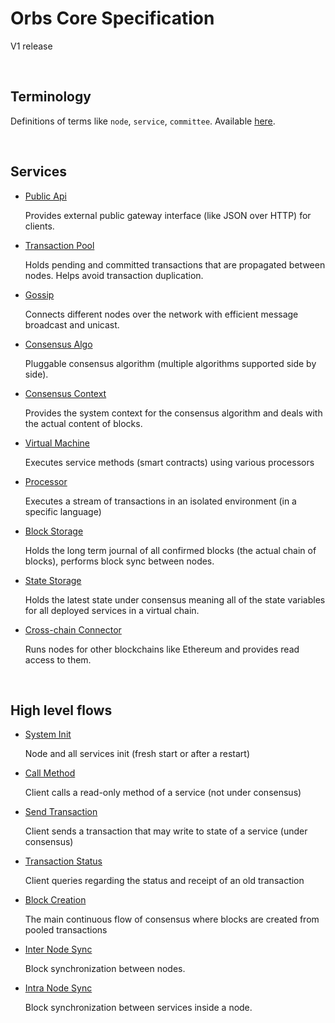 # Orbs Core Specification

V1 release

&nbsp;
## Terminology

Definitions of terms like `node`, `service`, `committee`. Available [here](terminology.md).

&nbsp;
## Services

* [Public Api](behaviors/services/public-api.md)

  Provides external public gateway interface (like JSON over HTTP) for clients.

* [Transaction Pool](behaviors/services/transaction-pool.md)

  Holds pending and committed transactions that are propagated between nodes. Helps avoid transaction duplication.

* [Gossip](behaviors/services/gossip.md)

  Connects different nodes over the network with efficient message broadcast and unicast.

* [Consensus Algo](behaviors/services/consensus-algo.md)

  Pluggable consensus algorithm (multiple algorithms supported side by side).

* [Consensus Context](behaviors/services/consensus-context.md)

  Provides the system context for the consensus algorithm and deals with the actual content of blocks.

* [Virtual Machine](behaviors/services/virtual-machine.md)

  Executes service methods (smart contracts) using various processors

* [Processor](behaviors/services/processor.md)

  Executes a stream of transactions in an isolated environment (in a specific language)

* [Block Storage](behaviors/services/block-storage.md)

  Holds the long term journal of all confirmed blocks (the actual chain of blocks), performs block sync between nodes.

* [State Storage](behaviors/services/state-storage.md)

  Holds the latest state under consensus meaning all of the state variables for all deployed services in a virtual chain.

* [Cross-chain Connector](behaviors/services/crosschain-connector.md)

  Runs nodes for other blockchains like Ethereum and provides read access to them.

&nbsp;
## High level flows

* [System Init](behaviors/flows/system-init.md)

  Node and all services init (fresh start or after a restart)

* [Call Method](behaviors/flows/call-method.md)

  Client calls a read-only method of a service (not under consensus)

* [Send Transaction](behaviors/flows/send-transaction.md)

  Client sends a transaction that may write to state of a service (under consensus)

* [Transaction Status](behaviors/flows/transaction-status.md)

  Client queries regarding the status and receipt of an old transaction

* [Block Creation](behaviors/flows/block-creation.md)

  The main continuous flow of consensus where blocks are created from pooled transactions

* [Inter Node Sync](behaviors/flows/inter-node-sync.md)

  Block synchronization between nodes.

* [Intra Node Sync](behaviors/flows/intra-node-sync.md)

  Block synchronization between services inside a node.
